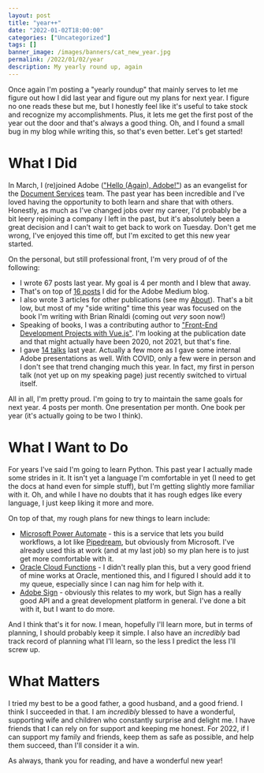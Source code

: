 ```yaml
---
layout: post
title: "year++"
date: "2022-01-02T18:00:00"
categories: ["Uncategorized"]
tags: []
banner_image: /images/banners/cat_new_year.jpg
permalink: /2022/01/02/year
description: My yearly round up, again
---
```


Once again I'm posting a "yearly roundup" that mainly serves to let me figure out how I did last year and figure out my plans for next year. I figure no one reads these but me, but I honestly feel like it's useful to take stock and recognize my accomplishments. Plus, it lets me get the first post of the year out the door and that's always a good thing. Oh, and I found a small bug in my blog while writing this, so that's even better. Let's get started!

# What I Did

In March, I (re)joined Adobe (["Hello (Again), Adobe!"](https://www.raymondcamden.com/2021/03/15/hello-again-adobe)) as an evangelist for the [Document Services](https://www.adobe.io/apis/documentcloud/dcsdk/) team. The past year has been incredible and I've loved having the opportunity to both learn and share that with others. Honestly, as much as I've changed jobs over my career, I'd probably be a bit leery rejoining a company I left in the past, but it's absolutely been a great decision and I can't wait to get back to work on Tuesday. Don't get me wrong, I've enjoyed this time off, but I'm excited to get this new year started. 

On the personal, but still professional front, I'm very proud of of the following:

* I wrote 67 posts last year. My goal is 4 per month and I blew that away.
* That's on top of [16 posts](https://medium.com/@cfjedimaster) I did for the Adobe Medium blog.
* I also wrote 3 articles for other publications (see my [About](https://www.raymondcamden.com/about/)). That's a bit low, but most of my "side writing" time this year was focused on the book I'm writing with Brian Rinaldi (coming out *very* soon now!)
* Speaking of books, I was a contributing author to ["Front-End Development Projects with Vue.js"](https://www.amazon.com/gp/product/B08M3J514S/ref=as_li_tl?ie=UTF8&camp=1789&creative=9325&creativeASIN=B08M3J514S&linkCode=as2&tag=raymondcamd06-20&linkId=0cf7abe7a5fc4e3f7d4566b6bdcf5553). I'm looking at the publication date and that might actually have been 2020, not 2021, but that's fine.
* I gave [14 talks](https://www.raymondcamden.com/speaking) last year. Actually a few more as I gave some internal Adobe presentations as well. With COVID, only a few were in person and I don't see that trend changing much this year. In fact, my first in person talk (not yet up on my speaking page) just recently switched to virtual itself. 

All in all, I'm pretty proud. I'm going to try to maintain the same goals for next year. 4 posts per month. One presentation per month. One book per year (it's actually going to be two I think). 

# What I Want to Do

For years I've said I'm going to learn Python. This past year I actually made some strides in it. It isn't yet a language I'm comfortable in yet (I need to get the docs at hand even for simple stuff), but I'm getting slightly more familiar with it. Oh, and while I have no doubts that it has rough edges like every language, I just keep liking it more and more. 

On top of that, my rough plans for new things to learn include:

* [Microsoft Power Automate](https://powerautomate.microsoft.com/en-us/) - this is a service that lets you build workflows, a lot like [Pipedream](https://pipedream.com), but obviously from Microsoft. I've already used this at work (and at my last job) so my plan here is to just get more comfortable with it. 
* [Oracle Cloud Functions](https://www.oracle.com/cloud-native/functions/) - I didn't really plan this, but a very good friend of mine works at Oracle, mentioned this, and I figured I should add it to my queue, especially since I can nag him for help with it. 
* [Adobe Sign](https://www.adobe.com/sign.html) - obviously this relates to my work, but Sign has a really good API and a great development platform in general. I've done a bit with it, but I want to do more. 

And I think that's it for now. I mean, hopefully I'll learn more, but in terms of planning, I should probably keep it simple. I also have an *incredibly* bad track record of planning what I'll learn, so the less I predict the less I'll screw up.

# What Matters

I tried my best to be a good father, a good husband, and a good friend. I think I succeeded in that. I am *incredibly* blessed to have a wonderful, supporting wife and children who constantly surprise and delight me. I have friends that I can rely on for support and keeping me honest. For 2022, if I can support my family and friends, keep them as safe as possible, and help them succeed, than I'll consider it a win. 

As always, thank you for reading, and have a wonderful new year!